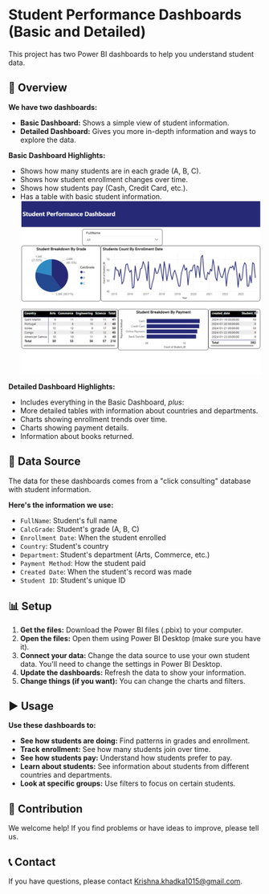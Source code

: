 # Student Performance Dashboards (Basic and Detailed)

This project has two Power BI dashboards to help you understand student data.

##   📌 Overview

**We have two dashboards:**

* **Basic Dashboard:** Shows a simple view of student information.
* **Detailed Dashboard:** Gives you more in-depth information and ways to explore the data.

**Basic Dashboard Highlights:**

* Shows how many students are in each grade (A, B, C).
* Shows how student enrollment changes over time.
* Shows how students pay (Cash, Credit Card, etc.).
* Has a table with basic student information.
  ![image](https://github.com/krishna1015/Power-BI-Portfolio-Project-/blob/main/dashboard%20screenshot.png)

**Detailed Dashboard Highlights:**

* Includes everything in the Basic Dashboard, *plus*:
* More detailed tables with information about countries and departments.
* Charts showing enrollment trends over time.
* Charts showing payment details.
* Information about books returned.

##   📂 Data Source

The data for these dashboards comes from a "click consulting" database with student information.

**Here's the information we use:**

* `FullName`: Student's full name
* `CalcGrade`: Student's grade (A, B, C)
* `Enrollment Date`: When the student enrolled
* `Country`: Student's country
* `Department`: Student's department (Arts, Commerce, etc.)
* `Payment Method`: How the student paid
* `Created Date`: When the student's record was made
* `Student ID`: Student's unique ID

##   📊 Setup

1.  **Get the files:** Download the Power BI files (.pbix) to your computer.
2.  **Open the files:** Open them using Power BI Desktop (make sure you have it).
3.  **Connect your data:** Change the data source to use your own student data. You'll need to change the settings in Power BI Desktop.
4.  **Update the dashboards:** Refresh the data to show your information.
5.  **Change things (if you want):** You can change the charts and filters.

##   ▶️ Usage

**Use these dashboards to:**

* **See how students are doing:** Find patterns in grades and enrollment.
* **Track enrollment:** See how many students join over time.
* **See how students pay:** Understand how students prefer to pay.
* **Learn about students:** See information about students from different countries and departments.
* **Look at specific groups:** Use filters to focus on certain students.

##   🤝 Contribution

We welcome help! If you find problems or have ideas to improve, please tell us.

##   📞 Contact

If you have questions, please contact Krishna.khadka1015@gmail.com.
